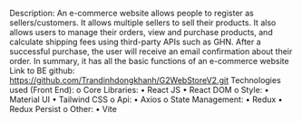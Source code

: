 Description: An e-commerce website allows people to register as sellers/customers. It allows multiple sellers to sell their products. It also allows users to manage their orders, view and purchase products, and calculate shipping fees using third-party APIs such as GHN. After a successful purchase, the user will receive an email confirmation about their order. In summary, it has all the basic functions of an e-commerce website
Link to BE github: https://github.com/Trandinhdongkhanh/G2WebStoreV2.git
Technologies used (Front End):
o	Core Libraries:
    •	React JS
    •	React DOM
o	Style:
    •	Material UI
    •	Tailwind CSS
o	Api:
    •	Axios
o	State Management:
    •	Redux
    •	Redux Persist
o	Other:
    •	Vite
